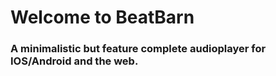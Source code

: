 # Welcome to BeatBarn

### A minimalistic but feature complete audioplayer for IOS/Android and the web.
